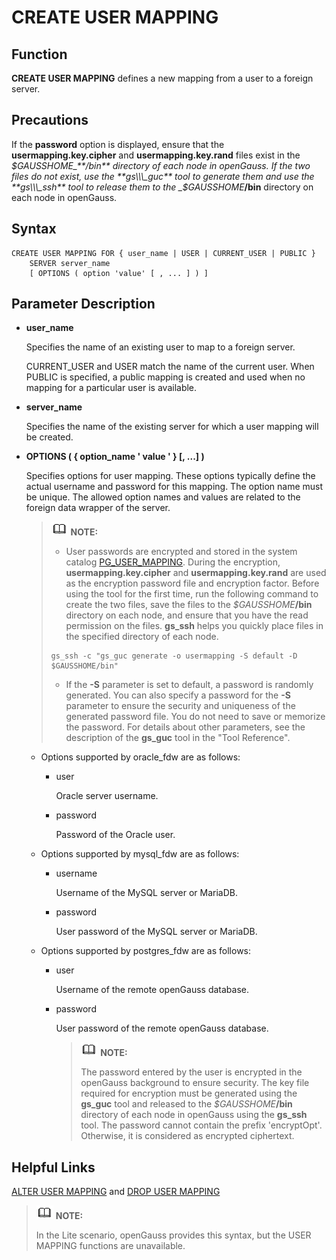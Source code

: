 # CREATE USER MAPPING<a name="EN-US_TOPIC_0289899891"></a>

## Function<a name="en-us_topic_0283136906_section55185111610"></a>

**CREATE USER MAPPING**  defines a new mapping from a user to a foreign server.

## Precautions<a name="section720610212575"></a>

If the  **password**  option is displayed, ensure that the  **usermapping.key.cipher**  and  **usermapping.key.rand**  files exist in the  _$GAUSSHOME_**/bin**  directory of each node in openGauss. If the two files do not exist, use the  **gs\\\_guc**  tool to generate them and use the  **gs\\\_ssh**  tool to release them to the  _$GAUSSHOME_**/bin**  directory on each node in openGauss.

## Syntax<a name="en-us_topic_0283136906_section109016567611"></a>

```
CREATE USER MAPPING FOR { user_name | USER | CURRENT_USER | PUBLIC }
    SERVER server_name
    [ OPTIONS ( option 'value' [ , ... ] ) ]
```

## Parameter Description<a name="en-us_topic_0283136906_section92521051372"></a>

-   **user\_name**

    Specifies the name of an existing user to map to a foreign server.

    CURRENT\_USER and USER match the name of the current user. When PUBLIC is specified, a public mapping is created and used when no mapping for a particular user is available.

-   **server\_name**

    Specifies the name of the existing server for which a user mapping will be created.

-   **OPTIONS \(  \{ option\_name ' value '  \}  \[, ...\] \)**

    Specifies options for user mapping. These options typically define the actual username and password for this mapping. The option name must be unique. The allowed option names and values are related to the foreign data wrapper of the server.

    >![](public_sys-resources/icon-note.gif) **NOTE:** 
    >-   User passwords are encrypted and stored in the system catalog  [PG\_USER\_MAPPING](pg_user_mapping.md). During the encryption,  **usermapping.key.cipher**  and  **usermapping.key.rand**  are used as the encryption password file and encryption factor. Before using the tool for the first time, run the following command to create the two files, save the files to the  _$GAUSSHOME_**/bin**  directory on each node, and ensure that you have the read permission on the files.  **gs\_ssh**  helps you quickly place files in the specified directory of each node.
    >    ```
    >    gs_ssh -c "gs_guc generate -o usermapping -S default -D $GAUSSHOME/bin"
    >    ```
    >-   If the  **-S**  parameter is set to default, a password is randomly generated. You can also specify a password for the  **-S**  parameter to ensure the security and uniqueness of the generated password file. You do not need to save or memorize the password. For details about other parameters, see the description of the  **gs\_guc**  tool in the "Tool Reference".

    -   Options supported by oracle\_fdw are as follows:
        -   user

            Oracle server username.

        -   password

            Password of the Oracle user.

    -   Options supported by mysql\_fdw are as follows:
        -   username

            Username of the MySQL server or MariaDB.

        -   password

            User password of the MySQL server or MariaDB.

    -   Options supported by postgres\_fdw are as follows:
        -   user

            Username of the remote openGauss database.

        -   password

            User password of the remote openGauss database.

            >![](public_sys-resources/icon-note.gif) **NOTE:** 
            >
            >The password entered by the user is encrypted in the openGauss background to ensure security. The key file required for encryption must be generated using the  **gs\_guc**  tool and released to the  _$GAUSSHOME_**/bin**  directory of each node in openGauss using the  **gs\_ssh**  tool. The password cannot contain the prefix 'encryptOpt'. Otherwise, it is considered as encrypted ciphertext.




## Helpful Links<a name="en-us_topic_0283136906_section1513111133713"></a>

[ALTER USER MAPPING](alter-user-mapping.md)  and  [DROP USER MAPPING](drop-user-mapping.md)

>![](public_sys-resources/icon-note.gif) **NOTE:** 
>
>In the Lite scenario, openGauss provides this syntax, but the USER MAPPING functions are unavailable.

